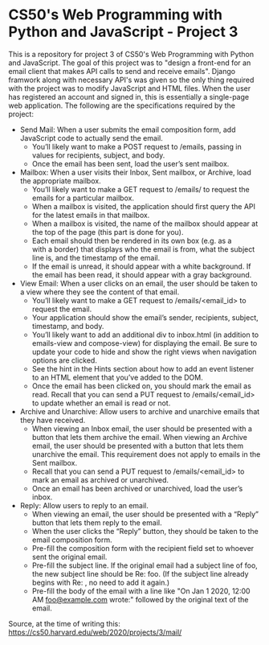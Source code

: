 # CS50's Web Programming with Python and JavaScript - Project 3
This is a repository for project 3 of CS50's Web Programming with Python and JavaScript. The goal of this project was to "design a front-end for an email client that makes API calls to send and receive emails". Django framwork along with necessary API's was given so the only thing required with the project was to modify JavaScript and HTML files. When the user has registered an account and signed in, this is essentially a single-page web application. The following are the specifications required by the project:

* Send Mail: When a user submits the email composition form, add JavaScript code to actually send the email.
  * You’ll likely want to make a POST request to /emails, passing in values for recipients, subject, and body.
  * Once the email has been sent, load the user’s sent mailbox.
* Mailbox: When a user visits their Inbox, Sent mailbox, or Archive, load the appropriate mailbox.
  * You’ll likely want to make a GET request to /emails/<mailbox> to request the emails for a particular mailbox.
  * When a mailbox is visited, the application should first query the API for the latest emails in that mailbox.
  * When a mailbox is visited, the name of the mailbox should appear at the top of the page (this part is done for you).
  * Each email should then be rendered in its own box (e.g. as a <div> with a border) that displays who the email is from, what the subject line is, and the timestamp of the email.
  * If the email is unread, it should appear with a white background. If the email has been read, it should appear with a gray background.
* View Email: When a user clicks on an email, the user should be taken to a view where they see the content of that email.
  * You’ll likely want to make a GET request to /emails/<email_id> to request the email.
  * Your application should show the email’s sender, recipients, subject, timestamp, and body.
  * You’ll likely want to add an additional div to inbox.html (in addition to emails-view and compose-view) for displaying the email. Be sure to update your code to hide and show the right views when navigation options are clicked.
  * See the hint in the Hints section about how to add an event listener to an HTML element that you’ve added to the DOM.
  * Once the email has been clicked on, you should mark the email as read. Recall that you can send a PUT request to /emails/<email_id> to update whether an email is read or not.
* Archive and Unarchive: Allow users to archive and unarchive emails that they have received.
  * When viewing an Inbox email, the user should be presented with a button that lets them archive the email. When viewing an Archive email, the user should be presented with a button that lets them unarchive the email. This requirement does not apply to emails in the Sent mailbox.
  * Recall that you can send a PUT request to /emails/<email_id> to mark an email as archived or unarchived.
  * Once an email has been archived or unarchived, load the user’s inbox.
* Reply: Allow users to reply to an email.
  * When viewing an email, the user should be presented with a “Reply” button that lets them reply to the email.
  * When the user clicks the “Reply” button, they should be taken to the email composition form.
  * Pre-fill the composition form with the recipient field set to whoever sent the original email.
  * Pre-fill the subject line. If the original email had a subject line of foo, the new subject line should be Re: foo. (If the subject line already begins with Re: ,  no need to add it again.)
  * Pre-fill the body of the email with a line like "On Jan 1 2020, 12:00 AM foo@example.com wrote:" followed by the original text of the email.
  
Source, at the time of writing this: https://cs50.harvard.edu/web/2020/projects/3/mail/
